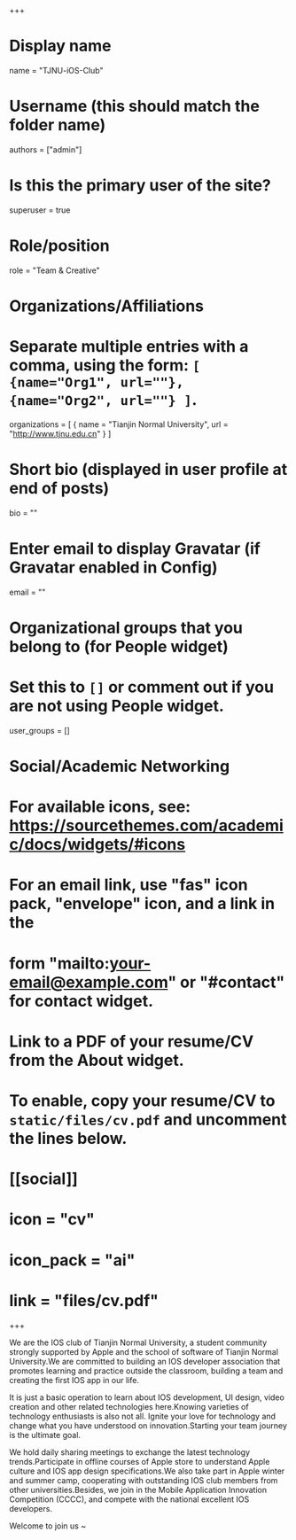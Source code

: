 +++
# Display name
name = "TJNU-iOS-Club"

# Username (this should match the folder name)
authors = ["admin"]

# Is this the primary user of the site?
superuser = true

# Role/position
role = "Team & Creative"

# Organizations/Affiliations
#   Separate multiple entries with a comma, using the form: `[ {name="Org1", url=""}, {name="Org2", url=""} ]`.
organizations = [ { name = "Tianjin Normal University", url = "http://www.tjnu.edu.cn" } ]

# Short bio (displayed in user profile at end of posts)
bio = ""
# Enter email to display Gravatar (if Gravatar enabled in Config)
email = ""

# Organizational groups that you belong to (for People widget)
#   Set this to `[]` or comment out if you are not using People widget.
user_groups = []


# Social/Academic Networking
# For available icons, see: https://sourcethemes.com/academic/docs/widgets/#icons
#   For an email link, use "fas" icon pack, "envelope" icon, and a link in the
#   form "mailto:your-email@example.com" or "#contact" for contact widget.


# Link to a PDF of your resume/CV from the About widget.
# To enable, copy your resume/CV to `static/files/cv.pdf` and uncomment the lines below.
#  [[social]]
# icon = "cv"
# icon_pack = "ai"
#   link = "files/cv.pdf"

+++


We are the IOS club of Tianjin Normal University, a student community strongly supported by Apple and the school of software of Tianjin Normal University.We are committed to building an IOS developer association that promotes learning and practice outside the classroom, building a team and creating the first IOS app in our life.

It is just a basic operation to learn about IOS development, UI design, video creation and other related technologies here.Knowing varieties of technology enthusiasts is also not all. Ignite your love for technology and change what you have understood on innovation.Starting your team journey is the ultimate goal.

We hold daily sharing meetings to exchange the latest technology trends.Participate in offline courses of Apple store to understand Apple culture and IOS app design specifications.We also take part in Apple winter and summer camp, cooperating with outstanding IOS club members from other universities.Besides, we join in the Mobile Application Innovation Competition (CCCC), and compete with the national excellent IOS developers. 

Welcome to join us ~
